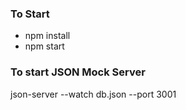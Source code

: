 ### To Start
- npm install
- npm start

### To start JSON Mock Server
json-server --watch db.json --port 3001
